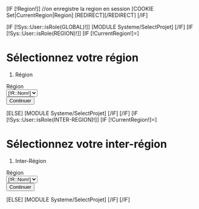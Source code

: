 [IF [!Region!]]
//on enregistre la region en session
[COOKIE Set|CurrentRegion|Region]
[REDIRECT][/REDIRECT]
[/IF]





[IF [!Sys::User::isRole(GLOBAL)!]]
[MODULE Systeme/SelectProjet]
[/IF]
[IF [!Sys::User::isRole(REGION)!]]
[IF [!CurrentRegion!]=]

<!-- Page Heading -->
<div class="row">
    <div class="col-lg-12">
        <h1 class="page-header">
            Sélectionnez votre région</small>
        </h1>
        <ol class="breadcrumb">
            <li class="active">
                <i class="fa fa-dashboard"></i> Région
            </li>
        </ol>
    </div>
</div>

<div class="row">
    <form class="form-horizontal" id="newSessionForm" method="POST">
        <div class="form-group">
            <label for="inputRegion" class="col-sm-2 control-label">Région</label>
            <div class="col-sm-10">
                <select class="form-control" id="inputRegion" placeholder="Sélectionnez une région" name="Region">
                    [STORPROC Formation/Region|R]
                    <option value="[!R::Id!]" [IF [!Pos!]=1]selected="selected"[/IF]>[!R::Nom!]</option>
                    [/STORPROC]
                </select>
            </div>
        </div>
        <button type="submit" class="btn btn-success submit">Continuer</button>
    </form>
</div>
[ELSE]
[MODULE Systeme/SelectProjet]
[/IF]
[/IF]
[IF [!Sys::User::isRole(INTER-REGION)!]]
[IF [!CurrentRegion!]=]
<!-- Page Heading -->
<div class="row">
    <div class="col-lg-12">
        <h1 class="page-header">
            Sélectionnez votre inter-région</small>
        </h1>
        <ol class="breadcrumb">
            <li class="active">
                <i class="fa fa-dashboard"></i> Inter-Région
            </li>
        </ol>
    </div>
</div>

<div class="row">
    <form class="form-horizontal" id="newSessionForm" method="POST">
        <div class="form-group">
            <label for="inputRegion" class="col-sm-2 control-label">Région</label>
            <div class="col-sm-10">
                <select class="form-control" id="inputRegion" placeholder="Sélectionnez une région" name="Region">
                    [STORPROC Formation/InterRegion|R]
                    <option value="[!R::Id!]" [IF [!Pos!]=1]selected="selected"[/IF]>[!R::Nom!]</option>
                    [/STORPROC]
                </select>
            </div>
        </div>
        <button type="submit" class="btn btn-success submit">Continuer</button>
    </form>
</div>
[ELSE]
[MODULE Systeme/SelectProjet]
[/IF]
[/IF]
